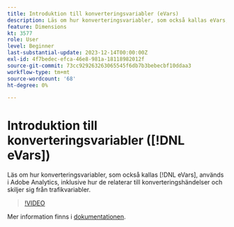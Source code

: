 ```yaml
---
title: Introduktion till konverteringsvariabler (eVars)
description: Läs om hur konverteringsvariabler, som också kallas eVars, används i Adobe Analytics, inklusive hur de relaterar till konverteringshändelser och skiljer sig från trafikvariabler.
feature: Dimensions
kt: 3577
role: User
level: Beginner
last-substantial-update: 2023-12-14T00:00:00Z
exl-id: 4f7bedec-efca-46e8-981a-18118982012f
source-git-commit: 73cc929263263065545f6db7b3bebecbf10ddaa3
workflow-type: tm+mt
source-wordcount: '68'
ht-degree: 0%

---
```


# Introduktion till konverteringsvariabler ([!DNL eVars])

Läs om hur konverteringsvariabler, som också kallas [!DNL eVars], används i Adobe Analytics, inklusive hur de relaterar till konverteringshändelser och skiljer sig från trafikvariabler.

>[!VIDEO](https://video.tv.adobe.com/v/28759/?quality=12&learn=on)

Mer information finns i [dokumentationen](https://experienceleague.adobe.com/docs/analytics/components/dimensions/evar.html?lang=sv-SE).

